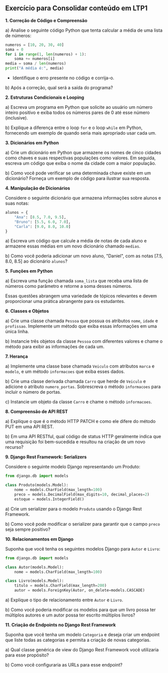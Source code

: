 ## Exercício para Consolidar conteúdo em LTP1

**1. Correção de Código e Compreensão**

a) Analise o seguinte código Python que tenta calcular a média de uma lista de números:

```python
numeros = [10, 20, 30, 40]
soma = 0
for i in range(1, len(numeros) + 1):
    soma += numeros[i]
media = soma / len(numeros)
print("A média é:", media)
```

- Identifique o erro presente no código e corrija-o.

b) Após a correção, qual será a saída do programa?

**2. Estruturas Condicionais e Looping**

a) Escreva um programa em Python que solicite ao usuário um número inteiro positivo e exiba todos os números pares de 0 até esse número (inclusive).

b) Explique a diferença entre o loop `for` e o loop `while` em Python, fornecendo um exemplo de quando seria mais apropriado usar cada um.

**3. Dicionários em Python**

a) Crie um dicionário em Python que armazene os nomes de cinco cidades como chaves e suas respectivas populações como valores. Em seguida, escreva um código que exiba o nome da cidade com a maior população.

b) Como você pode verificar se uma determinada chave existe em um dicionário? Forneça um exemplo de código para ilustrar sua resposta.

**4. Manipulação de Dicionários**

Considere o seguinte dicionário que armazena informações sobre alunos e suas notas:

```python
alunos = {
    "Ana": [8.5, 7.0, 9.5],
    "Bruno": [5.5, 6.0, 7.0],
    "Carla": [9.0, 8.0, 10.0]
}
```
a) Escreva um código que calcule a média de notas de cada aluno e armazene essas médias em um novo dicionário chamado `medias`.

b) Como você poderia adicionar um novo aluno, "Daniel", com as notas [7.5, 8.0, 8.5] ao dicionário `alunos`?


**5. Funções em Python**

a) Escreva uma função chamada `soma_lista` que receba uma lista de números como parâmetro e retorne a soma desses números.

Essas questões abrangem uma variedade de tópicos relevantes e devem proporcionar uma prática abrangente para os estudantes.


**6. Classes e Objetos**

a) Crie uma classe chamada `Pessoa` que possua os atributos `nome`, `idade` e `profissao`. Implemente um método que exiba essas informações em uma única linha.

b) Instancie três objetos da classe `Pessoa` com diferentes valores e chame o método para exibir as informações de cada um.

**7. Herança**

a) Implemente uma classe base chamada `Veiculo` com atributos `marca` e `modelo`, e um método `informacoes` que exiba esses dados.

b) Crie uma classe derivada chamada `Carro` que herde de `Veiculo` e adicione o atributo `numero_portas`. Sobrescreva o método `informacoes` para incluir o número de portas.

c) Instancie um objeto da classe `Carro` e chame o método `informacoes`.


**8. Compreensão de API REST**

a) Explique o que é o método HTTP PATCH e como ele difere do método PUT em uma API REST.

b) Em uma API RESTful, qual código de status HTTP geralmente indica que uma requisição foi bem-sucedida e resultou na criação de um novo recurso?


**9. Django Rest Framework: Serializers**

Considere o seguinte modelo Django representando um Produto:

```python
from django.db import models

class Produto(models.Model):
    nome = models.CharField(max_length=100)
    preco = models.DecimalField(max_digits=10, decimal_places=2)
    estoque = models.IntegerField()
```

a) Crie um serializer para o modelo `Produto` usando o Django Rest Framework.

b) Como você pode modificar o serializer para garantir que o campo `preco` seja sempre positivo?

**10. Relacionamentos em Django**

Suponha que você tenha os seguintes modelos Django para `Autor` e `Livro`:

```python
from django.db import models

class Autor(models.Model):
    nome = models.CharField(max_length=100)

class Livro(models.Model):
    titulo = models.CharField(max_length=200)
    autor = models.ForeignKey(Autor, on_delete=models.CASCADE)
```

a) Explique o tipo de relacionamento entre `Autor` e `Livro`.

b) Como você poderia modificar os modelos para que um livro possa ter múltiplos autores e um autor possa ter escrito múltiplos livros?


**11. Criação de Endpoints no Django Rest Framework**

Suponha que você tenha um modelo `Categoria` e deseja criar um endpoint que liste todas as categorias e permita a criação de novas categorias.

a) Qual classe genérica de view do Django Rest Framework você utilizaria para esse propósito?

b) Como você configuraria as URLs para esse endpoint?
